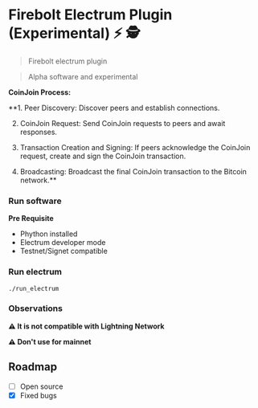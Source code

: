 # Firebolt Electrum Plugin (Experimental) ⚡ 🕵️

>Firebolt electrum plugin

>Alpha software and experimental

**CoinJoin Process:**

 **1. Peer Discovery: Discover peers and establish connections.
 
 2. CoinJoin Request: Send CoinJoin requests to peers and await responses.
 
 3. Transaction Creation and Signing: If peers acknowledge the CoinJoin request, create and sign the CoinJoin transaction.
    
 4. Broadcasting: Broadcast the final CoinJoin transaction to the Bitcoin network.**

### Run software

**Pre Requisite**

- Phython installed
- Electrum developer mode
- Testnet/Signet compatible

### Run electrum

``
./run_electrum
``
### Observations

**⚠️ It is not compatible with Lightning Network**

**⚠️ Don't use for mainnet**

## Roadmap

- [ ] Open source
- [x] Fixed bugs
